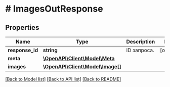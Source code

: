 # # ImagesOutResponse

## Properties

Name | Type | Description | Notes
------------ | ------------- | ------------- | -------------
**response_id** | **string** | ID запроса. | [optional]
**meta** | [**\OpenAPI\Client\Model\Meta**](Meta.md) |  |
**images** | [**\OpenAPI\Client\Model\Image[]**](Image.md) |  |

[[Back to Model list]](../../README.md#models) [[Back to API list]](../../README.md#endpoints) [[Back to README]](../../README.md)
